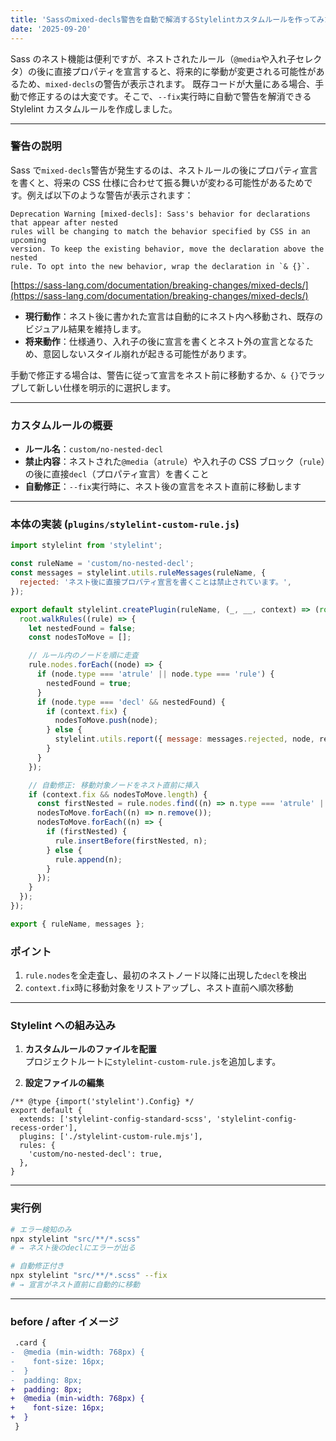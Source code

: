 ```yaml
---
title: 'Sassのmixed-decls警告を自動で解消するStylelintカスタムルールを作ってみた'
date: '2025-09-20'
---
```


Sass のネスト機能は便利ですが、ネストされたルール（`@media`や入れ子セレクタ）の後に直接プロパティを宣言すると、将来的に挙動が変更される可能性があるため、`mixed-decls`の警告が表示されます。
既存コードが大量にある場合、手動で修正するのは大変です。そこで、`--fix`実行時に自動で警告を解消できる Stylelint カスタムルールを作成しました。

---

### 警告の説明

Sass で`mixed-decls`警告が発生するのは、ネストルールの後にプロパティ宣言を書くと、将来の CSS 仕様に合わせて振る舞いが変わる可能性があるためです。例えば以下のような警告が表示されます：

```text
Deprecation Warning [mixed-decls]: Sass's behavior for declarations that appear after nested
rules will be changing to match the behavior specified by CSS in an upcoming
version. To keep the existing behavior, move the declaration above the nested
rule. To opt into the new behavior, wrap the declaration in `& {}`.
```

[https://sass-lang.com/documentation/breaking-changes/mixed-decls/](https://sass-lang.com/documentation/breaking-changes/mixed-decls/)

- **現行動作**：ネスト後に書かれた宣言は自動的にネスト内へ移動され、既存のビジュアル結果を維持します。
- **将来動作**：仕様通り、入れ子の後に宣言を書くとネスト外の宣言となるため、意図しないスタイル崩れが起きる可能性があります。

手動で修正する場合は、警告に従って宣言をネスト前に移動するか、`& {}`でラップして新しい仕様を明示的に選択します。

---

### カスタムルールの概要

- **ルール名**：`custom/no-nested-decl`
- **禁止内容**：ネストされた`@media`（`atrule`）や入れ子の CSS ブロック（`rule`）の後に直接`decl`（プロパティ宣言）を書くこと
- **自動修正**：`--fix`実行時に、ネスト後の宣言をネスト直前に移動します

---

### 本体の実装 (`plugins/stylelint-custom-rule.js`)

```js
import stylelint from 'stylelint';

const ruleName = 'custom/no-nested-decl';
const messages = stylelint.utils.ruleMessages(ruleName, {
  rejected: 'ネスト後に直接プロパティ宣言を書くことは禁止されています。',
});

export default stylelint.createPlugin(ruleName, (_, __, context) => (root, result) => {
  root.walkRules((rule) => {
    let nestedFound = false;
    const nodesToMove = [];

    // ルール内のノードを順に走査
    rule.nodes.forEach((node) => {
      if (node.type === 'atrule' || node.type === 'rule') {
        nestedFound = true;
      }
      if (node.type === 'decl' && nestedFound) {
        if (context.fix) {
          nodesToMove.push(node);
        } else {
          stylelint.utils.report({ message: messages.rejected, node, result, ruleName });
        }
      }
    });

    // 自動修正: 移動対象ノードをネスト直前に挿入
    if (context.fix && nodesToMove.length) {
      const firstNested = rule.nodes.find((n) => n.type === 'atrule' || n.type === 'rule');
      nodesToMove.forEach((n) => n.remove());
      nodesToMove.forEach((n) => {
        if (firstNested) {
          rule.insertBefore(firstNested, n);
        } else {
          rule.append(n);
        }
      });
    }
  });
});

export { ruleName, messages };
```

### ポイント

1. `rule.nodes`を全走査し、最初のネストノード以降に出現した`decl`を検出
2. `context.fix`時に移動対象をリストアップし、ネスト直前へ順次移動

---

### Stylelint への組み込み

1. **カスタムルールのファイルを配置**  
   プロジェクトルートに`stylelint-custom-rule.js`を追加します。

2. **設定ファイルの編集**

```
/** @type {import('stylelint').Config} */
export default {
  extends: ['stylelint-config-standard-scss', 'stylelint-config-recess-order'],
  plugins: ['./stylelint-custom-rule.mjs'],
  rules: {
    'custom/no-nested-decl': true,
  },
}
```

---

### 実行例

```bash
# エラー検知のみ
npx stylelint "src/**/*.scss"
# → ネスト後のdeclにエラーが出る

# 自動修正付き
npx stylelint "src/**/*.scss" --fix
# → 宣言がネスト直前に自動的に移動
```

---

### before / after イメージ

```diff
 .card {
-  @media (min-width: 768px) {
-    font-size: 16px;
-  }
-  padding: 8px;
+  padding: 8px;
+  @media (min-width: 768px) {
+    font-size: 16px;
+  }
 }
```
